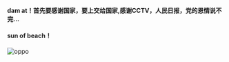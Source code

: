 #### dam at！首先要感谢国家，要上交给国家,感谢CCTV，人民日报，党的恩情说不完...

#### sun of beach！
![oppo](https://imgur.com/qwwvH0C.gif)
